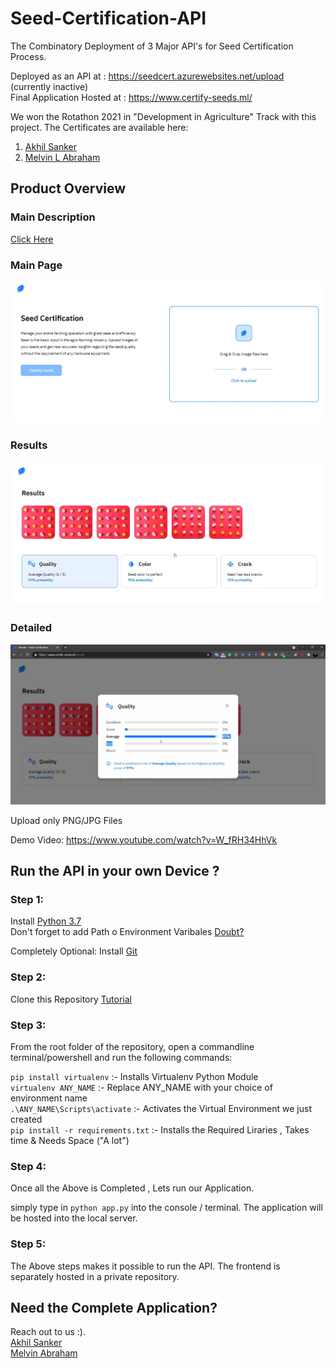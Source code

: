 # Seed-Certification-API
The Combinatory Deployment of 3 Major API's for Seed Certification Process. <br>

Deployed as an API at : https://seedcert.azurewebsites.net/upload (currently inactive) <br>
Final Application Hosted at : https://www.certify-seeds.ml/<br>

We won the Rotathon 2021 in "Development in Agriculture" Track with this project. The Certificates are available here:<br>
1) [Akhil Sanker](https://github.com/reekithak/Seed-Certification-API/blob/main/Others/akhil.png)
2) [Melvin L Abraham](https://github.com/reekithak/Seed-Certification-API/blob/main/Others/melvin.png)

## Product Overview

### Main Description
[Click Here](https://github.com/reekithak/Seed-Certification-API/tree/main/Others)
### Main Page
<img src="https://github.com/reekithak/Seed-Certification-API/blob/main/Others/seedcert1.JPG" alt="MainImg"/>

### Results
<img src="https://github.com/reekithak/Seed-Certification-API/blob/main/Others/seedcert2.JPG" alt="MainImg"/>

### Detailed
<img src="https://github.com/reekithak/Seed-Certification-API/blob/main/Others/seedcert3.JPG" alt="MainImg"/>




Upload only PNG/JPG Files


Demo Video: https://www.youtube.com/watch?v=W_fRH34HhVk

## Run the API in your own Device ?

### Step 1:
Install [Python 3.7](https://www.python.org/downloads/release/python-370/)  
Don't forget to add Path o Environment Varibales [Doubt?](https://www.educative.io/edpresso/how-to-add-python-to-path-variable-in-windows)

Completely Optional:
Install [Git](https://git-scm.com/downloads)

### Step 2:
Clone this Repository [Tutorial](https://www.youtube.com/watch?v=O72FWNeO-xY)

### Step 3:
From the root folder of the repository, open a commandline terminal/powershell and run the following commands:<br />


`pip install virtualenv` :- Installs Virtualenv Python Module<br />
`virtualenv ANY_NAME` :- Replace ANY_NAME with your choice of environment name<br />
`.\ANY_NAME\Scripts\activate` :- Activates the Virtual Environment we just created<br />
`pip install -r requirements.txt` :- Installs the Required Liraries , Takes time & Needs Space ("A lot")<br />


### Step 4:
Once all the Above is Completed , Lets run our Application.

simply type in `python app.py` into the console / terminal.
The application will be hosted into the local server.

### Step 5:
The Above steps makes it possible to run the API. The frontend is separately hosted in a private repository.

## Need the Complete Application?
Reach out to us :). <br>
[Akhil Sanker](https://www.linkedin.com/in/akhilsanker/)<br>
[Melvin Abraham](https://www.linkedin.com/in/melvin-l-abraham-729a89195/)
